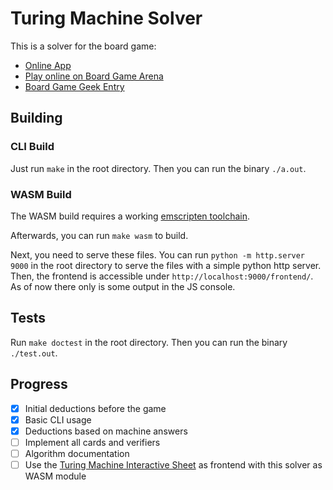 # Turing Machine Solver

This is a solver for the board game:

- [Online App](https://turingmachine.info/)
- [Play online on Board Game Arena](https://en.boardgamearena.com/gamepanel?game=turingmachine)
- [Board Game Geek Entry](https://boardgamegeek.com/boardgame/356123/turing-machine)

## Building

### CLI Build

Just run `make` in the root directory. Then you can run the binary `./a.out`.

### WASM Build

The WASM build requires a working [emscripten toolchain](https://emscripten.org/docs/getting_started/downloads.html#installation-instructions-using-the-emsdk-recommended).

Afterwards, you can run `make wasm` to build.

Next, you need to serve these files. You can run `python -m http.server 9000` in the root directory to serve the files with a simple python http server.
Then, the frontend is accessible under `http://localhost:9000/frontend/`. As of now there only is some output in the JS console.

## Tests

Run `make doctest` in the root directory. Then you can run the binary `./test.out`.

## Progress

- [x] Initial deductions before the game
- [x] Basic CLI usage
- [x] Deductions based on machine answers
- [ ] Implement all cards and verifiers
- [ ] Algorithm documentation
- [ ] Use the [Turing Machine Interactive Sheet](https://github.com/zyle87/turing-machine-interactive-sheet) as frontend with this solver as WASM module
